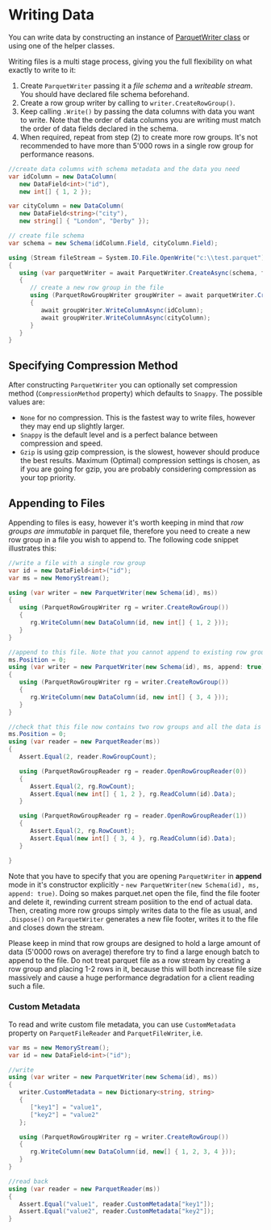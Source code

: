 # Writing Data

You can write data by constructing an instance of [ParquetWriter class](../src/Parquet/ParquetWriter.cs) or using one of the helper classes.

Writing files is a multi stage process, giving you the full flexibility on what exactly to write to it:

1. Create `ParquetWriter` passing it a *file schema* and a *writeable stream*. You should have declared file schema beforehand.
2. Create a row group writer by calling to `writer.CreateRowGroup()`.
3. Keep calling `.Write()` by passing the data columns with data you want to write. Note that the order of data columns you are writing must match the order of data fields declared in the schema.
4. When required, repeat from step (2) to create more row groups. It's not recommended to have more than 5'000 rows in a single row group for performance reasons.

```csharp
//create data columns with schema metadata and the data you need
var idColumn = new DataColumn(
   new DataField<int>("id"),
   new int[] { 1, 2 });

var cityColumn = new DataColumn(
   new DataField<string>("city"),
   new string[] { "London", "Derby" });

// create file schema
var schema = new Schema(idColumn.Field, cityColumn.Field);

using (Stream fileStream = System.IO.File.OpenWrite("c:\\test.parquet"))
{
   using (var parquetWriter = await ParquetWriter.CreateAsync(schema, fileStream))
   {
      // create a new row group in the file
      using (ParquetRowGroupWriter groupWriter = await parquetWriter.CreateRowGroupAsync())
      {
         await groupWriter.WriteColumnAsync(idColumn);
         await groupWriter.WriteColumnAsync(cityColumn);
      }
   }
}
```

## Specifying Compression Method

After constructing `ParquetWriter` you can optionally set compression method (`CompressionMethod` property) which defaults to `Snappy`. The possible values are:

- `None` for no compression. This is the fastest way to write files, however they may end up slightly larger.
- `Snappy` is the default level and is a perfect balance between compression and speed.
- `Gzip` is using gzip compression, is the slowest, however should produce the best results. Maximum (Optimal) compression settings is chosen, as if you are going for gzip, you are probably considering compression as your top priority. 


## Appending to Files

Appending to files is easy, however it's worth keeping in mind that *row groups are immutable* in parquet file, therefore you need to create a new row group in a file you wish to append to. The following code snippet illustrates this:

```csharp
//write a file with a single row group
var id = new DataField<int>("id");
var ms = new MemoryStream();

using (var writer = new ParquetWriter(new Schema(id), ms))
{
   using (ParquetRowGroupWriter rg = writer.CreateRowGroup())
   {
      rg.WriteColumn(new DataColumn(id, new int[] { 1, 2 }));
   }
}

//append to this file. Note that you cannot append to existing row group, therefore create a new one
ms.Position = 0;
using (var writer = new ParquetWriter(new Schema(id), ms, append: true))
{
   using (ParquetRowGroupWriter rg = writer.CreateRowGroup())
   {
      rg.WriteColumn(new DataColumn(id, new int[] { 3, 4 }));
   }
}

//check that this file now contains two row groups and all the data is valid
ms.Position = 0;
using (var reader = new ParquetReader(ms))
{
   Assert.Equal(2, reader.RowGroupCount);

   using (ParquetRowGroupReader rg = reader.OpenRowGroupReader(0))
   {
      Assert.Equal(2, rg.RowCount);
      Assert.Equal(new int[] { 1, 2 }, rg.ReadColumn(id).Data);
   }

   using (ParquetRowGroupReader rg = reader.OpenRowGroupReader(1))
   {
      Assert.Equal(2, rg.RowCount);
      Assert.Equal(new int[] { 3, 4 }, rg.ReadColumn(id).Data);
   }

}

```

Note that you have to specify that you are opening `ParquetWriter` in **append** mode in it's constructor explicitly - `new ParquetWriter(new Schema(id), ms, append: true)`. Doing so makes parquet.net open the file, find the file footer and delete it, rewinding current stream posiition to the end of actual data. Then, creating more row groups simply writes data to the file as usual, and `.Dispose()` on `ParquetWriter` generates a new file footer, writes it to the file and closes down the stream.

Please keep in mind that row groups are designed to hold a large amount of data (5'0000 rows on average) therefore try to find a large enough batch to append to the file. Do not treat parquet file as a row stream by creating a row group and placing 1-2 rows in it, because this will both increase file size massively and cause a huge performance degradation for a client reading such a file.

### Custom Metadata

To read and write custom file metadata, you can use `CustomMetadata` property on `ParquetFileReader` and `ParquetFileWriter`, i.e.

```csharp
var ms = new MemoryStream();
var id = new DataField<int>("id");

//write
using (var writer = new ParquetWriter(new Schema(id), ms))
{
   writer.CustomMetadata = new Dictionary<string, string>
   {
      ["key1"] = "value1",
      ["key2"] = "value2"
   };

   using (ParquetRowGroupWriter rg = writer.CreateRowGroup())
   {
      rg.WriteColumn(new DataColumn(id, new[] { 1, 2, 3, 4 }));
   }
}

//read back
using (var reader = new ParquetReader(ms))
{
   Assert.Equal("value1", reader.CustomMetadata["key1"]);
   Assert.Equal("value2", reader.CustomMetadata["key2"]);
}
```
